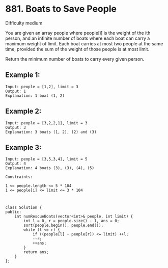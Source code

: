 # 881. Boats to Save People
Difficulty medium

You are given an array people where people[i] is the weight of the ith person, and an infinite number of boats where each boat can carry a maximum weight of limit. Each boat carries at most two people at the same time, provided the sum of the weight of those people is at most limit.

Return the minimum number of boats to carry every given person.


## Example 1:
```
Input: people = [1,2], limit = 3
Output: 1
Explanation: 1 boat (1, 2)
```


## Example 2:
```
Input: people = [3,2,2,1], limit = 3
Output: 3
Explanation: 3 boats (1, 2), (2) and (3)
```


## Example 3:
```
Input: people = [3,5,3,4], limit = 5
Output: 4
Explanation: 4 boats (3), (3), (4), (5)
```


```
Constraints:

1 <= people.length <= 5 * 104
1 <= people[i] <= limit <= 3 * 104
```


#
```
class Solution {
public:
    int numRescueBoats(vector<int>& people, int limit) {
        int l = 0, r = people.size() - 1, ans = 0;
        sort(people.begin(), people.end());
        while (l <= r) {
            if ((people[l] + people[r]) <= limit) ++l;
            --r;
            ++ans;
        }
        return ans;
    }
};
```